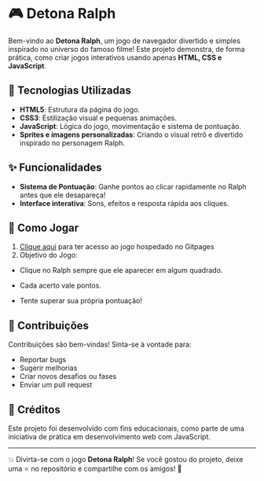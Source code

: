 # 🎮 Detona Ralph

Bem-vindo ao **Detona Ralph**, um jogo de navegador divertido e simples inspirado no universo do famoso filme! Este projeto demonstra, de forma prática, como criar jogos interativos usando apenas **HTML, CSS e JavaScript**.

## 🧰 Tecnologias Utilizadas

- **HTML5**: Estrutura da página do jogo.
- **CSS3**: Estilização visual e pequenas animações.
- **JavaScript**: Lógica do jogo, movimentação e sistema de pontuação.
- **Sprites e imagens personalizadas**: Criando o visual retrô e divertido inspirado no personagem Ralph.

## ✨ Funcionalidades

- **Sistema de Pontuação**: Ganhe pontos ao clicar rapidamente no Ralph antes que ele desapareça!
- **Interface interativa**: Sons, efeitos e resposta rápida aos cliques.

## 🚀 Como Jogar

 1. [Clique aqui](http://jonas-jt.github.io/Detona-Ralph/) para ter acesso ao jogo hospedado no Gitpages
 2. Objetivo do Jogo:

- Clique no Ralph sempre que ele aparecer em algum quadrado.

- Cada acerto vale pontos.

- Tente superar sua própria pontuação!

## 🙌 Contribuições

Contribuições são bem-vindas! Sinta-se à vontade para:

- Reportar bugs
- Sugerir melhorias
- Criar novos desafios ou fases
- Enviar um pull request

## 📌 Créditos

Este projeto foi desenvolvido com fins educacionais, como parte de uma iniciativa de prática em desenvolvimento web com JavaScript.

---

💥 Divirta-se com o jogo **Detona Ralph**! Se você gostou do projeto, deixe uma ⭐️ no repositório e compartilhe com os amigos! 👾
